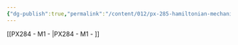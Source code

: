 ```yaml
---
{"dg-publish":true,"permalink":"/content/012/px-285-hamiltonian-mechanics-and-fluid-dynamics/term-2-fluid-dynamics/m/m/","noteIcon":"1","created":"2025-03-13T14:12:40.753+00:00","updated":"2025-03-13T14:15:40.093+00:00"}
---
```


[[PX284 - M1 - \|PX284 - M1 - ]]
